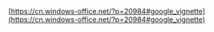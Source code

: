 [https://cn.windows-office.net/?p=20984#google_vignette](https://cn.windows-office.net/?p=20984#google_vignette)